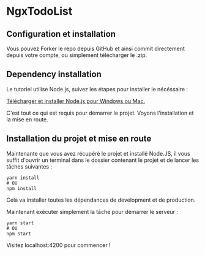 # NgxTodoList

## Configuration et installation

Vous pouvez Forker le repo depuis GitHub et ainsi commit directement depuis votre compte, ou simplement télécharger le .zip.

## Dependency installation

Le tutoriel utilise Node.js, suivez les étapes pour installer le nécéssaire :

[Télécharger et installer Node.js pour Windows ou Mac.](https://nodejs.org/fr/download/)

C'est tout ce qui est requis pour démarrer le projet. Voyons l'installation et la mise en route.

## Installation du projet et mise en route
Maintenante que vous avez récupéré le projet et installé Node.JS, il vous suffit d'ouvrir un terminal dans le dossier contenant le projet et de lancer les tâches suivantes :

```
yarn install
# OU
npm install
```
Cela va installer toutes les dépendances de development et de production.

Maintenant exécuter simplement la tâche pour démarrer le serveur :

```
yarn start
# OU
npm start
```
Visitez localhost:4200 pour commencer !
